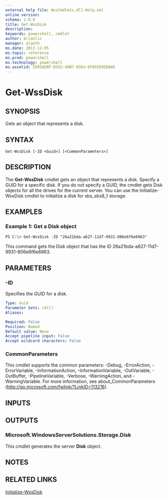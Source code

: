 ```yaml
---
external help file: WssCmdlets.dll-Help.xml
online version: 
schema: 2.0.0
title: Get-WssDisk
description: 
keywords: powershell, cmdlet
author: brianlic
manager: alanth
ms.date: 2017-12-05
ms.topic: reference
ms.prod: powershell
ms.technology: powershell
ms.assetid: 55016D8F-D352-49B7-83E4-6F855D95D6A6
---
```


# Get-WssDisk

## SYNOPSIS
Gets an object that represents a disk.

## SYNTAX

```
Get-WssDisk [-ID <Guid>] [<CommonParameters>]
```

## DESCRIPTION
The **Get-WssDisk** cmdlet gets an object that represents a disk.
Specify a GUID for a specific disk.
If you do not specify a GUID, the cmdlet gets Disk objects for all the drives for the current server.
You can use the Initialize-WssDisk cmdlet to initialize a disk for sbs_sbs8_1 storage.

## EXAMPLES

### Example 1: Get a Disk object
```
PS C:\> Get-WssDisk -ID "26a21bda-a627-11d7-9931-806e6f6e6963"
```

This command gets the Disk object that has the ID 26a21bda-a627-11d7-9931-806e6f6e6963.

## PARAMETERS

### -ID
Specifies the GUID for a disk.

```yaml
Type: Guid
Parameter Sets: (All)
Aliases: 

Required: False
Position: Named
Default value: None
Accept pipeline input: False
Accept wildcard characters: False
```

### CommonParameters
This cmdlet supports the common parameters: -Debug, -ErrorAction, -ErrorVariable, -InformationAction, -InformationVariable, -OutVariable, -OutBuffer, -PipelineVariable, -Verbose, -WarningAction, and -WarningVariable. For more information, see about_CommonParameters (http://go.microsoft.com/fwlink/?LinkID=113216).

## INPUTS

## OUTPUTS

### Microsoft.WindowsServerSolutions.Storage.Disk
This cmdlet generates the server **Disk** object.

## NOTES

## RELATED LINKS

[Initialize-WssDisk](./Initialize-WssDisk.md)

